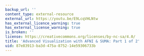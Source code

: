 ```yaml
---
backup_url: ''
content_type: external-resource
external_url: https://youtu.be/E9LcqVHLNtw
has_external_licence_warning: true
has_external_license_warning: true
is_broken: ''
license: https://creativecommons.org/licenses/by-nc-sa/4.0/
title: 'Advanced Visualization with AFNI & SUMA: Part 1 of 2'
uid: 87e83913-ba3d-475a-8752-14e59306733b
---
```

